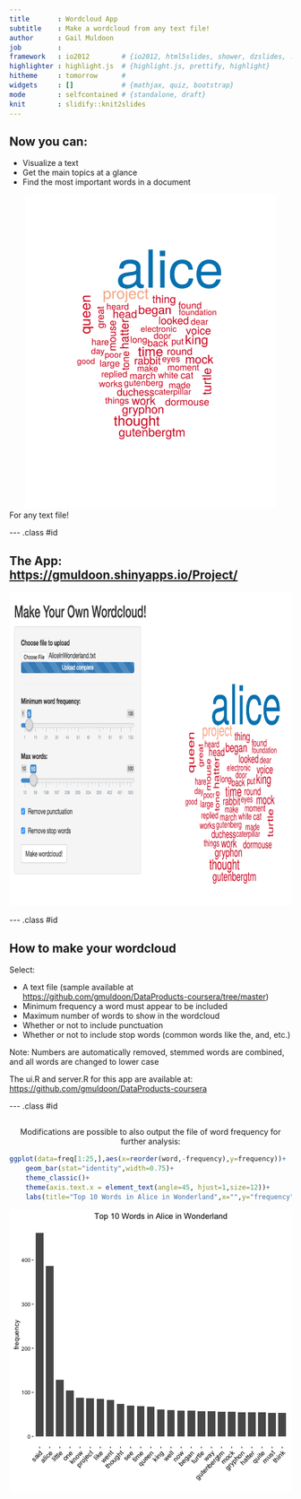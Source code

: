 ```yaml
---
title       : Wordcloud App
subtitle    : Make a wordcloud from any text file!
author      : Gail Muldoon
job         : 
framework   : io2012        # {io2012, html5slides, shower, dzslides, ...}
highlighter : highlight.js  # {highlight.js, prettify, highlight}
hitheme     : tomorrow      # 
widgets     : []            # {mathjax, quiz, bootstrap}
mode        : selfcontained # {standalone, draft}
knit        : slidify::knit2slides
---
```


## Now you can:
- Visualize a text
- Get the main topics at a glance
- Find the most important words in a document
 <div style='text-align: center;'>
    <img height='560' src='AliceinWonderland-wordcloud.png' />
</div>
For any text file!



--- .class #id 

## The App: https://gmuldoon.shinyapps.io/Project/
 
<div style='text-align: center;'>
    <img height='560' src='wordcloud-app.png' />
</div>


--- .class #id 

## How to make your wordcloud

Select:
- A text file 
(sample available at https://github.com/gmuldoon/DataProducts-coursera/tree/master)
- Minimum frequency a word must appear to be included
- Maximum number of words to show in the wordcloud
- Whether or not to include punctuation
- Whether or not to include stop words (common words like the, and, etc.)

Note: Numbers are automatically removed, stemmed words are combined, and all words are changed to lower case

The ui.R and server.R for this app are available at: 
<br>
<a href="https://github.com/gmuldoon/DataProducts-coursera/tree/master">https://github.com/gmuldoon/DataProducts-coursera</a>
<br>

--- .class #id 

## 

<!-- <br> -->
<div style='text-align: center;'>
Modifications are possible to also output the file of word frequency for further analysis: 
</div>


```r
ggplot(data=freq[1:25,],aes(x=reorder(word,-frequency),y=frequency))+
    geom_bar(stat="identity",width=0.75)+
    theme_classic()+
    theme(axis.text.x = element_text(angle=45, hjust=1,size=12))+
    labs(title="Top 10 Words in Alice in Wonderland",x="",y="frequency")
```

![plot of chunk unnamed-chunk-2](assets/fig/unnamed-chunk-2-1.png)


